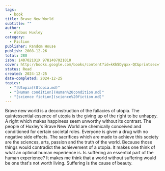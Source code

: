 ```yaml
---
tags:
  - book
title: Brave New World
subtitle: ""
author:
  - Aldous Huxley
category:
  - Fiction
publisher: Random House
publish: 2008-12-26
total: 288
isbn: 140702101X 9781407021010
cover: http://books.google.com/books/content?id=kKh5Dyqxx-QC&printsec=frontcover&img=1&zoom=1&edge=curl&source=gbs_api
status: Read
created: 2024-12-25
date-completed: 2024-12-25
topics:
  - "[Utopia](Utopia.md)"
  - "[Human condition](Human%20condition.md)"
  - "[science fiction](science%20fiction.md)"
---
```

Brave new world is a deconstruction of the fallacies of utopia. The quintessential essence of utopia is the giving up of the right to be unhappy. A right which makes happiness seem unworthy without its contrast. The people of Huxley's Brave New World are chemically conceived and conditioned for certain societal roles. Everyone is given a drug with no negative side effects. The sacrifices which are made to achieve this society are the sciences, arts, passion and the truth of the world. Because those things would contradict the achievement of a utopia. It makes one think of what an optimal human experience is. Is suffering an essential part of the human experience? It makes me think that a world without suffering would be one that's not worth living. Suffering is the cause of beauty.  
